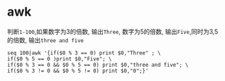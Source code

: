 # awk

判断`1-100`,如果数字为3的倍数, 输出`Three`, 数字为5的倍数, 输出`Five`,同时为3,5的倍数, 输出`three and five`

```shell
seq 100|awk '{if($0 % 3 == 0) print $0,"Three" ; \
if($0 % 5 == 0 )print $0,"Five"; \
if($0 % 3 == 0 && $0 % 5 == 0) print $0,"three and five"; \
if($0 % 3 != 0 && $0 % 5 != 0) print $0,"0";}'
```